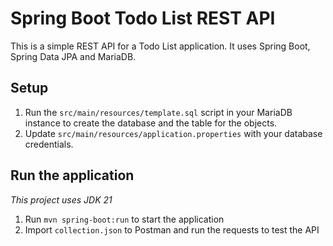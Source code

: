 # Spring Boot Todo List REST API

This is a simple REST API for a Todo List application. It uses Spring Boot, Spring Data JPA and MariaDB.

## Setup

1. Run the `src/main/resources/template.sql` script in your MariaDB instance to create the database
   and the table for the objects.
2. Update `src/main/resources/application.properties` with your database credentials.

## Run the application

_This project uses JDK 21_

1. Run `mvn spring-boot:run` to start the application
2. Import `collection.json` to Postman and run the requests to test the API
